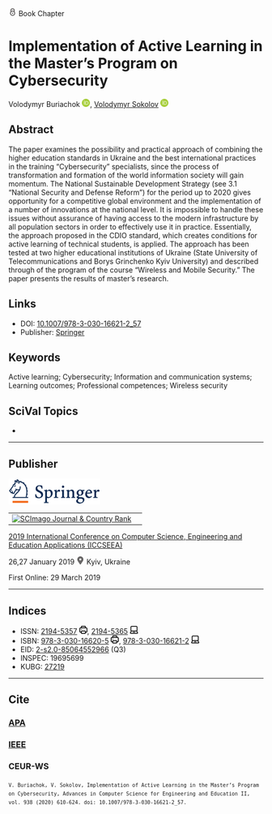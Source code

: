 <img src="/icons/lock.svg" width="16" height="16"> Book Chapter

# Implementation of Active Learning in the Master’s Program on Cybersecurity

Volodymyr Buriachok <a href="https://orcid.org/0000-0002-4055-1494" target="_blank"><img src="/icons/orcid.svg" width="16" height="16"></a>,
<a href="/">Volodymyr Sokolov</a> <a href="https://orcid.org/0000-0002-9349-7946" target="_blank"><img src="/icons/orcid.svg" width="16" height="16"></a>

## Abstract

The paper examines the possibility and practical approach of combining the higher education standards in Ukraine and the best international practices in the training “Cybersecurity” specialists, since the process of transformation and formation of the world information society will gain momentum. The National Sustainable Development Strategy (see 3.1 “National Security and Defense Reform”) for the period up to 2020 gives opportunity for a competitive global environment and the implementation of a number of innovations at the national level. It is impossible to handle these issues without assurance of having access to the modern infrastructure by all population sectors in order to effectively use it in practice. Essentially, the approach proposed in the CDIO standard, which creates conditions for active learning of technical students, is applied. The approach has been tested at two higher educational institutions of Ukraine (State University of Telecommunications and Borys Grinchenko Kyiv University) and described through of the program of the course “Wireless and Mobile Security.” The paper presents the results of master’s research.

## Links

* DOI: [10.1007/978-3-030-16621-2_57](https://doi.org/10.1007/978-3-030-16621-2_57) 
* Publisher: [Springer](https://link.springer.com/chapter/10.1007/978-3-030-16621-2_57) 

## Keywords

Active learning; Cybersecurity; Information and communication systems; Learning outcomes; Professional competences; Wireless security

## SciVal Topics
-

***
## Publisher

<img src="/icons/springer.svg" height="50">

<table>
<tr>
<td>
<a href="https://www.scimagojr.com/journalsearch.php?q=21100975545&amp;tip=sid&amp;exact=no" title="SCImago Journal &amp; Country Rank"><img border="0" src="https://www.scimagojr.com/journal_img.php?id=21100975545" alt="SCImago Journal &amp; Country Rank"  /></a>
</td>
<td style="text-align: left;">
<span class="__dimensions_badge_embed__" data-doi="10.1007/978-3-030-16621-2_57" data-hide-zero-citations="true"></span><script async src="https://badge.dimensions.ai/badge.js" charset="utf-8"></script>
</td>
</tr>
</table>

[2019 International Conference on Computer Science, Engineering and Education Applications (ICCSEEA)](https://link.springer.com/book/10.1007/978-3-030-16621-2)

26,27 January 2019 <img src="/icons/location-pin.svg" width="16" height="16"> Kyiv, Ukraine

First Online: 29 March 2019

***
## Indices

* ISSN: [2194-5357](https://portal.issn.org/resource/ISSN/2194-5357) <img src="/icons/print.svg" width="16" height="16">, [2194-5365](https://portal.issn.org/resource/ISSN/2194-5365) <img src="/icons/online.svg" width="16" height="16">
* ISBN: [978-3-030-16620-5](https://isbnsearch.org/isbn/978-3-030-16620-5) <img src="/icons/print.svg" width="16" height="16">, [978-3-030-16621-2](https://isbnsearch.org/isbn/978-3-030-16621-2) <img src="/icons/online.svg" width="16" height="16">
* EID: [2-s2.0-85064552966](http://www.scopus.com/record/display.url?origin=inward&eid=2-s2.0-85064552966) (Q3)
* INSPEC: 19695699
* KUBG: [27219](http://elibrary.kubg.edu.ua/id/eprint/27219/)

***
## Cite

### [APA](https://citation.crosscite.org/format?doi=10.1007/978-3-030-16621-2_57&style=apa&lang=en-US)

### [IEEE](https://citation.crosscite.org/format?doi=10.1007/978-3-030-16621-2_57&style=ieee&lang=en-US)

### CEUR-WS

<small>`V. Buriachok, V. Sokolov, Implementation of Active Learning in the Master’s Program on Cybersecurity, Advances in Computer Science for Engineering and Education II, vol. 938 (2020) 610-624. doi: 10.1007/978-3-030-16621-2_57.`</small>